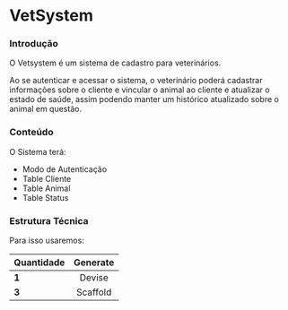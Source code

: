 # VetSystem

### Introdução

O Vetsystem é um sistema de cadastro para veterinários. 

Ao se autenticar e acessar o sistema, o veterinário poderá cadastrar informações sobre o cliente e vincular o animal ao cliente e atualizar o estado de saúde, assim podendo manter um histórico atualizado sobre o animal em questão.

### Conteúdo

O Sistema terá:

* Modo de Autenticação
* Table Cliente
* Table Animal
* Table Status

### Estrutura Técnica

Para isso usaremos:

| Quantidade 	| Generate 	 |
| ------------- |:----------:|
| **1**		    | Devise	 |
| **3**		    | Scaffold   | 
